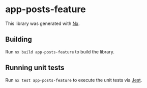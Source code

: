 # app-posts-feature

This library was generated with [Nx](https://nx.dev).

## Building

Run `nx build app-posts-feature` to build the library.

## Running unit tests

Run `nx test app-posts-feature` to execute the unit tests via [Jest](https://jestjs.io).
